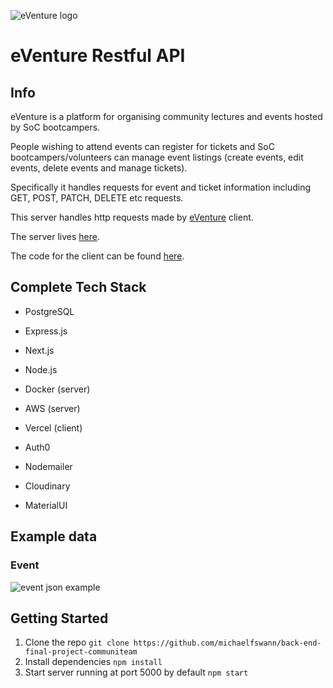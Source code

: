 ![eVenture logo](https://i.ibb.co/CmQZSZb/eVenture.png)

# eVenture Restful API

## Info

eVenture is a platform for organising community lectures and events hosted by SoC bootcampers.

People wishing to attend events can register for tickets and SoC bootcampers/volunteers can manage event listings (create events, edit events, delete events and manage tickets).

Specifically it handles requests for event and ticket information including GET, POST, PATCH, DELETE etc requests.

This server handles http requests made by [eVenture](https://eventure.vercel.app) client.

The server lives [here](https://api.eventure.link).

The code for the client can be found [here](https://github.com/michaelfswann/front-end-final-project-communiteam).

## Complete Tech Stack

-   PostgreSQL
-   Express.js
-   Next.js
-   Node.js

-   Docker (server)
-   AWS (server)
-   Vercel (client)

-   Auth0
-   Nodemailer
-   Cloudinary

-   MaterialUI

## Example data

### Event

![event json example](https://i.ibb.co/WzqrX3r/Screenshot-from-2021-01-28-15-12-59.png)

## Getting Started

1. Clone the repo `git clone https://github.com/michaelfswann/back-end-final-project-communiteam`
2. Install dependencies `npm install`
3. Start server running at port 5000 by default `npm start`
